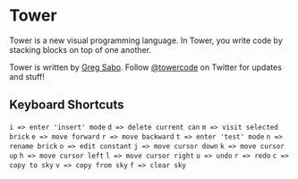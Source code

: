 # Tower

Tower is a new visual programming language. In Tower, you write code by stacking blocks on top of one another.

Tower is written by [Greg Sabo](http://gregsabo.club). Follow [@towercode](https://twitter.com/@towercode) on Twitter for updates and stuff!

## Keyboard Shortcuts

`i => enter 'insert' mode`
`d => delete current can`
`m => visit selected brick`
`e => move forward`
`r => move backward`
`t => enter 'test' mode`
`n => rename brick`
`o => edit constant`
`j => move cursor down`
`k => move cursor up`
`h => move cursor left`
`l => move cursor right`
`u => undo`
`r => redo`
`c => copy to sky`
`v => copy from sky`
`f => clear sky`
